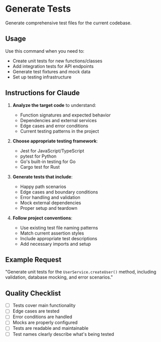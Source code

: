 # Generate Tests

Generate comprehensive test files for the current codebase.

## Usage

Use this command when you need to:
- Create unit tests for new functions/classes
- Add integration tests for API endpoints
- Generate test fixtures and mock data
- Set up testing infrastructure

## Instructions for Claude

1. **Analyze the target code** to understand:
   - Function signatures and expected behavior
   - Dependencies and external services
   - Edge cases and error conditions
   - Current testing patterns in the project

2. **Choose appropriate testing framework**:
   - Jest for JavaScript/TypeScript
   - pytest for Python
   - Go's built-in testing for Go
   - Cargo test for Rust

3. **Generate tests that include**:
   - Happy path scenarios
   - Edge cases and boundary conditions
   - Error handling and validation
   - Mock external dependencies
   - Proper setup and teardown

4. **Follow project conventions**:
   - Use existing test file naming patterns
   - Match current assertion styles
   - Include appropriate test descriptions
   - Add necessary imports and setup

## Example Request

"Generate unit tests for the `UserService.createUser()` method, including validation, database mocking, and error scenarios."

## Quality Checklist

- [ ] Tests cover main functionality
- [ ] Edge cases are tested
- [ ] Error conditions are handled
- [ ] Mocks are properly configured
- [ ] Tests are readable and maintainable
- [ ] Test names clearly describe what's being tested